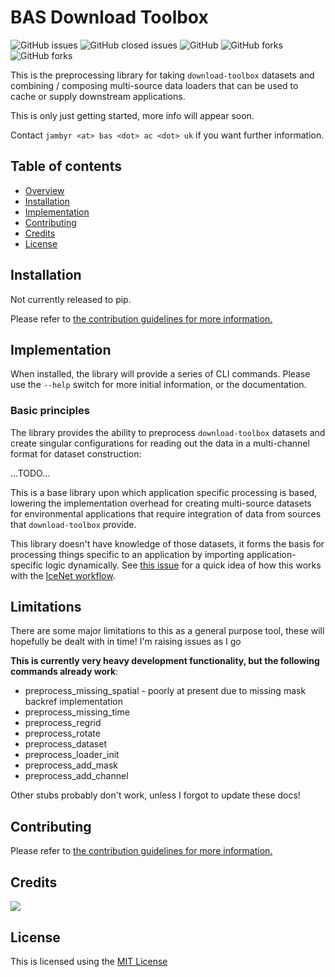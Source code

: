 # BAS Download Toolbox

![GitHub issues](https://img.shields.io/github/issues/antarctica/preprocess-toolbox?style=plastic)
![GitHub closed issues](https://img.shields.io/github/issues-closed/antarctica/preprocess-toolbox?style=plastic)
![GitHub](https://img.shields.io/github/license/antarctica/preprocess-toolbox)
![GitHub forks](https://img.shields.io/github/forks/antarctica/preprocess-toolbox?style=social)
![GitHub forks](https://img.shields.io/github/stars/antarctica/preprocess-toolbox?style=social)

This is the preprocessing library for taking `download-toolbox` datasets and combining / composing multi-source data loaders that can be used to cache or supply downstream applications.

This is only just getting started, more info will appear soon.

Contact `jambyr <at> bas <dot> ac <dot> uk` if you want further information.

## Table of contents

* [Overview](#overview)
* [Installation](#installation)
* [Implementation](#implementation)
* [Contributing](#contributing)
* [Credits](#credits)
* [License](#license)

## Installation

Not currently released to pip.

Please refer to [the contribution guidelines for more information.](CONTRIBUTING.rst)

## Implementation

When installed, the library will provide a series of CLI commands. Please use 
the `--help` switch for more initial information, or the documentation. 

### Basic principles

The library provides the ability to preprocess `download-toolbox` datasets and create singular configurations for reading out the data in a multi-channel format for dataset construction:

...TODO...

This is a base library upon which application specific processing is based, lowering the implementation overhead for creating multi-source datasets for environmental applications that require integration of data from sources that `download-toolbox` provide. 

This library doesn't have knowledge of those datasets, it forms the basis for processing things specific to an application by importing application-specific logic dynamically. See [this issue](https://github.com/environmental-forecasting/preprocess-toolbox/issues/1) for a quick idea of how this works with the [IceNet workflow](https://github.com/icenet-ai/icenet).

## Limitations

There are some major limitations to this as a general purpose tool, these will hopefully be dealt with in time! I'm raising issues as I go

**This is currently very heavy development functionality, but the following commands already work**: 

* preprocess_missing_spatial - poorly at present due to missing mask backref implementation
* preprocess_missing_time
* preprocess_regrid
* preprocess_rotate
* preprocess_dataset
* preprocess_loader_init
* preprocess_add_mask
* preprocess_add_channel

Other stubs probably don't work, unless I forgot to update these docs!

## Contributing 

Please refer to [the contribution guidelines for more information.](CONTRIBUTING.rst)

## Credits

<a href="https://github.com/antarctica/preprocess-toolbox/graphs/contributors">
  <img src="https://contrib.rocks/image?repo=antarctica/preprocess-toolbox" />
</a>

## License

This is licensed using the [MIT License](LICENSE)
